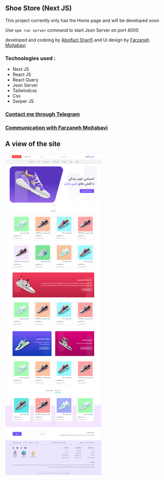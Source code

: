 ## Shoe Store (Next JS)
This project currently only has the Home page and will be developed soon

Use ``` npm run server ``` command to start Json Server on port 4000

developed and codeing by <a href="https://github.com/vcabolfazl">Abolfazl Sharifi</a> and Ui design by <a href="https://www.figma.com/@farzane_m">Farzaneh Mojtabavi</a>
### Technologies used :
- Next JS
- React JS
- React Query
- Json Server
- Tailwindcss
- Css
- Swiper JS

### [Contact me through Telegram](https://t.me/vc_abolfazl)
### [Communication with Farzaneh Mojtabavi](https://fmojtabavi.ir)
## A view of the site
![A view of the site](screenshot.png)

